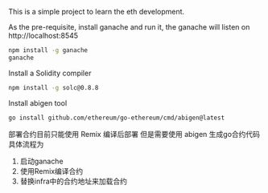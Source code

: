 This is a simple project to learn the eth development.

As the pre-requisite, install ganache and run it, the ganache will listen on http://localhost:8545
```bash
npm install -g ganache
ganache
```
Install a Solidity compiler
```bash
npm install -g solc@0.8.8
```

Install abigen tool
```bash
go install github.com/ethereum/go-ethereum/cmd/abigen@latest
```

部署合约目前只能使用 Remix 编译后部署
但是需要使用 abigen 生成go合约代码
具体流程为
1. 启动ganache
2. 使用Remix编译合约
3. 替换infra中的合约地址来加载合约